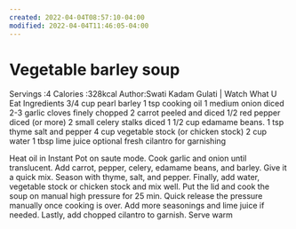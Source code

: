 ```yaml
---
created: 2022-04-04T08:57:10-04:00
modified: 2022-04-04T11:46:05-04:00
---
```


# Vegetable barley soup

Servings :4
Calories :328kcal
Author:Swati Kadam Gulati | Watch What U Eat
Ingredients
3/4 cup pearl barley
1 tsp  cooking oil
1 medium onion diced
2-3 garlic cloves finely chopped
2 carrot peeled and diced
1/2 red pepper diced (or more)
2 small celery stalks diced
1 1/2 cup edamame beans.
1 tsp  thyme
salt and pepper
4 cup vegetable stock (or chicken stock)
2 cup water
1 tbsp lime juice optional
fresh cilantro for garnishing

Heat oil in Instant Pot on saute mode. Cook garlic and onion until translucent.
Add carrot, pepper, celery, edamame beans, and barley. Give it a quick mix.
Season with thyme, salt, and pepper.
Finally, add water, vegetable stock or chicken stock and mix well.
Put the lid and cook the soup on manual high pressure for 25 min. Quick release the pressure manually once cooking is over.
Add more seasonings and lime juice if needed.
Lastly, add chopped cilantro to garnish. Serve warm
